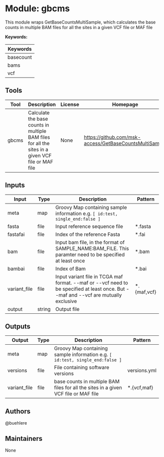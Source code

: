 # Module: gbcms

This module wraps GetBaseCountsMultiSample, which calculates the base counts in multiple BAM files for all the sites in a given VCF file or MAF file

**Keywords:**

| Keywords |
|----------|
| basecount |
| bams |
| vcf |

## Tools

| Tool | Description | License | Homepage |
|------|-------------|---------|----------|
| gbcms | Calculate the base counts in multiple BAM files for all the sites in a given VCF file or MAF file | None | https://github.com/msk-access/GetBaseCountsMultiSample |

## Inputs

| Input | Type | Description | Pattern |
|-------|------|-------------|---------|
| meta | map | Groovy Map containing sample information e.g. `[ id:test, single_end:false ]`  |  |
| fasta | file | Input reference sequence file | *.fasta |
| fastafai | file | Index of the reference Fasta | *.fai |
| bam | file | Input bam file, in the format of SAMPLE_NAME:BAM_FILE. This paramter need to be specified at least once | *.bam |
| bambai | file | Index of Bam | *.bai |
| variant_file | file | Input variant file in TCGA maf format. --maf or --vcf need to be specified at least once. But --maf and --vcf are mutually exclusive | *.{maf,vcf} |
| output | string | Output file |  |

## Outputs

| Output | Type | Description | Pattern |
|--------|------|-------------|---------|
| meta | map | Groovy Map containing sample information e.g. `[ id:test, single_end:false ]`  |  |
| versions | file | File containing software versions | versions.yml |
| variant_file | file | base counts in multiple BAM files for all the sites in a given VCF file or MAF file | *.{vcf,maf} |

## Authors

@buehlere

## Maintainers

None

